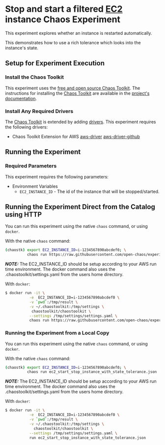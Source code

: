 # Stop and start a filtered [EC2][ElasticComputeCloud] instance Chaos Experiment

This experiment explores whether an instance is restarted automatically.

This demonstrates how to use a rich tolerance which looks into the instance's
state. 

[ElasticComputeCloud]: https://aws.amazon.com/ec2/

## Setup for Experiment Execution

### Install the Chaos Toolkit

This experiment uses the [free and open source Chaos Toolkit][chaostoolkit]. The instructions for installing the [Chaos Toolkit][chaostoolkit] are available in the [project's documentation][docs].

[chaostoolkit]: https://chaostoolkit.org/
[docs]: https://docs.chaostoolkit.org

### Install Any Required Drivers

The [Chaos Toolkit][chaostoolkit] is extended by adding [drivers]. This experiment requires the following drivers:

* Chaos Toolkit Extension for AWS [aws-driver] [aws-driver-github]

[drivers]: https://docs.chaostoolkit.org/drivers/overview/
[aws-driver]: https://docs.chaostoolkit.org/drivers/aws/
[aws-driver-github]: https://github.com/chaostoolkit-incubator/chaostoolkit-aws

## Running the Experiment

### Required Parameters

This experiment requires the following parameters:

* Environment Variables
  * `EC2_INSTANCE_ID` - The id of the instance that will be stopped/started.

## Running the Experiment Direct from the Catalog using HTTP

You can run this experiment using the native `chaos` command, or using
`docker`.

With the native `chaos` command:

```bash
(chaostk) export EC2_INSTANCE_ID=i-1234567890abcdef0; \
          chaos run https://raw.githubusercontent.com/open-chaos/experiment-catalog/master/aws/ec2_start_stop_instance_with_state_tolerance/ec2_start_stop_instance_with_state_tolerance.json
```

***NOTE:*** The EC2_INSTANCE_ID should be setup according to your AWS run time
environment. The docker command also uses the .chaostoolkit/settings.yaml from
the users home directory.

With `docker`:

```bash
$ docker run -it \
           -e  EC2_INSTANCE_ID=i-1234567890abcdef0 \
           -v `pwd`:/tmp/result \
           -v ~/.chaostoolkit:/tmp/settings \
            chaostoolkit/chaostoolkit \
           --settings /tmp/settings/settings.yaml \
           chaos run https://raw.githubusercontent.com/open-chaos/experiment-catalog/master/aws/ec2_start_stop_instance_with_state_tolerance/ec2_start_stop_instance_with_state_tolerance.json
```

### Running the Experiment from a Local Copy

You can run this experiment using the native `chaos` command, or using
`docker`.

With the native `chaos` command:

```bash
(chaostk) export EC2_INSTANCE_ID=i-1234567890abcdef0; \
          chaos run ec2_start_stop_instance_with_state_tolerance.json
```

***NOTE:*** The EC2_INSTANCE_ID should be setup according to your AWS run
time environment. The docker command also uses the .chaostoolkit/settings.yaml
from the users home directory.


With `docker`:

```bash
$ docker run -it \
           -e  EC2_INSTANCE_ID=i-1234567890abcdef0 \
           -v `pwd`:/tmp/result \
           -v ~/.chaostoolkit:/tmp/settings \
             chaostoolkit/chaostoolkit \
           --settings /tmp/settings/settings.yaml \
           run ec2_start_stop_instance_with_state_tolerance.json
```
